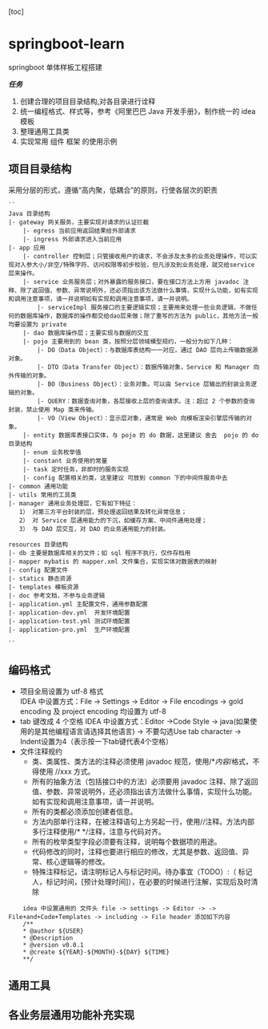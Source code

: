 [toc]

# springboot-learn
springboot 单体样板工程搭建

***任务***  
 1. 创建合理的项目目录结构,对各目录进行诠释  
 2. 统一编程格式、样式等，参考《阿里巴巴 Java 开发手册》，制作统一的 idea 模板
 3. 整理通用工具类
 4. 实现常用 组件 框架 的使用示例
 
##  项目目录结构  
采用分层的形式，遵循“高内聚，低耦合”的原则，行使各层次的职责

    ``
    Java 目录结构
    |- gateway 网关服务，主要实现对请求的认证拦截
        |- egress 当前应用返回结果给外部请求
        |- ingress 外部请求进入当前应用
    |- app 应用
        |- controller 控制层；只管接收用户的请求，不会涉及太多的业务处理操作，可以实现对入参大小/非空/特殊字符、访问权限等初步校验，但凡涉及到业务处理，就交给service层来操作。
        |- service 业务服务层；对外暴露的服务接口，要在接口方法上方用 javadoc 注释、除了返回值、参数、异常说明外，还必须指出该方法做什么事情，实现什么功能，如有实现和调用注意事项，请一并说明如有实现和调用注意事项，请一并说明。
            |- serviceImpl 服务接口的主要逻辑实现；主要用来处理一些业务逻辑，不做任何的数据库操作，数据库的操作都交给dao层来做；除了重写的方法为 public，其他方法一般均要设置为 private 
        |- dao 数据库操作层；主要实现与数据的交互
        |- pojo 主要用到的 bean 类，按照分层领域模型规约，一般分为如下几种：
            |- DO（Data Object）：与数据库表结构一一对应，通过 DAO 层向上传输数据源对象。  
            |- DTO（Data Transfer Object）：数据传输对象，Service 和 Manager 向外传输的对象。   
            |- BO（Business Object）：业务对象。可以由 Service 层输出的封装业务逻辑的对象。   
            |- QUERY：数据查询对象，各层接收上层的查询请求。注：超过 2 个参数的查询封装，禁止使用 Map 类来传输。  
            |- VO（View Object）：显示层对象，通常是 Web 向模板渲染引擎层传输的对象。
        |- entity 数据库表接口实体，与 pojo 的 do 数据，这里建议 舍去  pojo 的 do 目录结构
        |- enum 业务枚举值
        |- constant 业务使用的常量
        |- task 定时任务，非即时的服务实现
        |- config 配置相关的类，这里建议 可放到 common 下的中间件服务中去
    |- common 通用功能
    |- utils 常用的工具类
    |- manager 通用业务处理层，它有如下特征：
       1） 对第三方平台封装的层，预处理返回结果及转化异常信息；
       2） 对 Service 层通用能力的下沉，如缓存方案、中间件通用处理；
       3） 与 DAO 层交互，对 DAO 的业务通用能力的封装。
    
    resources 目录结构
    |- db 主要是数据库相关的文件；如 sql 程序不执行，仅作存档用
    |- mapper mybatis 的 mapper.xml 文件集合，实现实体对数据表的映射
    |- config 配置文件
    |- statics 静态资源
    |- templates 模板资源
    |- doc 参考文档，不参与业务逻辑
    |- application.yml 主配置文件，通用参数配置
    |- application-dev.yml  开发环境配置
    |- application-test.yml 测试环境配置
    |- application-pro.yml  生产环境配置
    
    ``


## 编码格式  
- 项目全局设置为 utf-8 格式  
  IDEA 中设置方式：File -> Settings -> Editor -> File encodings -> gold encoding 及 project encoding 均设置为 utf-8 
- tab 键改成 4 个空格 
  IDEA 中设置方式：Editor ->Code Style -> java(如果使用的是其他编程语言请选择其他语言) -> 不要勾选Use tab character -> Indent设置为4（表示按一下tab键代表4个空格）
- 文件注释规约  
  - 类、类属性、类方法的注释必须使用 javadoc 规范，使用/**内容*/格式，不得使用 //xxx 方式。
  - 所有的抽象方法（包括接口中的方法）必须要用 javadoc 注释、除了返回值、参数、异常说明外，还必须指出该方法做什么事情，实现什么功能。如有实现和调用注意事项，请一并说明。
  - 所有的类都必须添加创建者信息。
  - 方法内部单行注释，在被注释语句上方另起一行，使用//注释。方法内部多行注释使用/* */注释，注意与代码对齐。
  - 所有的枚举类型字段必须要有注释，说明每个数据项的用途。
  - 代码修改的同时，注释也要进行相应的修改，尤其是参数、返回值、异常、核心逻辑等的修改。
  - 特殊注释标记，请注明标记人与标记时间。待办事宜（TODO）:（ 标记人，标记时间，[预计处理时间]），在必要的时候进行注解，实现后及时清除
```
    idea 中设置通用的 文件头 file -> settings -> Editor -> -> File+and+Code+Templates -> including -> File header 添加如下内容
    /**
    * @author ${USER}
    * @Description
    * @version v0.0.1
    * @create ${YEAR}-${MONTH}-${DAY} ${TIME}
    **/
```   

## 通用工具

  
## 各业务层通用功能补充实现
  
  